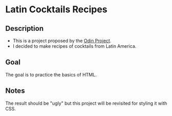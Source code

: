# Latin Cocktails Recipes

## Description
- This is a project proposed by the [Odin Project](https://www.theodinproject.com/). 
- I decided to make recipes of cocktails from Latin America.

## Goal
The goal is to practice the basics of HTML. 

## Notes
The result should be "ugly" but this project will be revisited for styling it with CSS.

